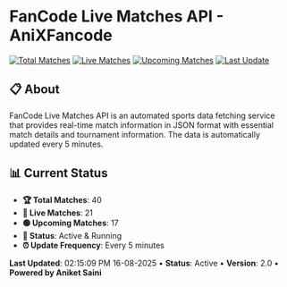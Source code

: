 # FanCode Live Matches API - AniXFancode

[![Total Matches](https://img.shields.io/badge/Total%20Matches-40-blue)](https://github.com/AniketSainiOp/AniXFancode)
[![Live Matches](https://img.shields.io/badge/Live%20Matches-21-red)](https://github.com/AniketSainiOp/AniXFancode)
[![Upcoming Matches](https://img.shields.io/badge/Upcoming%20Matches-17-green)](https://github.com/AniketSainiOp/AniXFancode)
[![Last Update](https://img.shields.io/badge/Last%20Update-02%3A15%3A09%20PM%2016-08-2025-orange)](https://github.com/AniketSainiOp/AniXFancode)

## 📋 About

FanCode Live Matches API is an automated sports data fetching service that provides real-time match information in JSON format with essential match details and tournament information. The data is automatically updated every 5 minutes.

## 📊 Current Status

- **🏆 Total Matches**: 40
- **🔴 Live Matches**: 21
- **🟢 Upcoming Matches**: 17
- **📡 Status**: Active & Running
- **⏰ Update Frequency**: Every 5 minutes

**Last Updated**: 02:15:09 PM 16-08-2025 • **Status**: Active • **Version**: 2.0 • **Powered by Aniket Saini**
